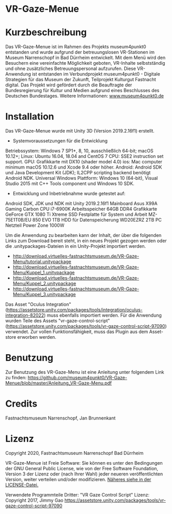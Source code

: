 # VR-Gaze-Menue

# Kurzbeschreibung
Das VR-Gaze-Menue ist im Rahmen des Projekts museum4punkt0 entstanden und wurde aufgrund der betreuungslosen VR-Stationen im Museum Narrenschopf in Bad Dürrheim entwickelt. Mit dem Menü wird den Besuchern eine vereinfachte Möglichkeit geboten, VR-Inhalte selbstständig und ohne zusätzliches Betreuungspersonal aufzurufen.
Diese VR-Anwendung ist entstanden im Verbundprojekt museum4punkt0 - Digitale Strategien für das Museum der Zukunft, Teilprojekt Kulturgut Fastnacht digital. Das Projekt wird gefördert durch die Beauftragte der Bundesregierung für Kultur und Medien aufgrund eines Beschlusses des Deutschen Bundestages. Weitere Informationen: www.museum4punkt0.de

# Installation
Das VR-Gaze-Menue wurde mit Unity 3D (Version 2019.2.16f1) erstellt. 

* Systemvoraussetzungen für die Entwicklung

Betriebssystem:	Windows 7 SP1+, 8, 10, ausschließlich 64-bit; macOS 10.12+; Linux: Ubuntu 16.04, 18.04 and CentOS 7
CPU:	SSE2 instruction set support.
GPU:	Grafikkarte mit DX10 (shader model 4.0)
ios: Mac computer minimum macOS 10.12.6 und Xcode 9.4 oder höher.
Android:	Android SDK und Java Development Kit (JDK); IL2CPP scripting backend benötigt Android NDK.
Universal Windows Plattform: Windows 10 (64-bit), Visual Studio 2015 mit C++ Tools component und Windows 10 SDK.

* Entwicklung und Inbetriebnahme wurde getestet auf:

Android SDK, JDK und NDK mit Unity 2019.2.16f1
Mainboard Asus X99A Gaming Carbon
CPU i7-6900K
Arbeitsspeicher 64GB DDR4
Grafikkarte GeForce GTX 1080 Ti Xtreme
SSD Festplatte für System und Arbeit MZ-75E1T0B/EU 850 EVO 1TB 
HDD für Datenspeicherung WD20EZRZ 2TB 
PC Netzteil Power Zone 1000W


Um die Anwendung zu bearbeiten kann der Inhalt, der über die folgenden Links zum Download bereit steht, in ein neues Projekt gezogen werden oder die .unitypackages-Dateien in ein Unity-Projekt importiert werden. 

* http://download.virtuelles-fastnachtsmuseum.de/VR-Gaze-Menu/tutorial.unitypackage
* http://download.virtuelles-fastnachtsmuseum.de/VR-Gaze-Menu/Kuppel_1.unitypackage
* http://download.virtuelles-fastnachtsmuseum.de/VR-Gaze-Menu/Kuppel_2.unitypackage
* http://download.virtuelles-fastnachtsmuseum.de/VR-Gaze-Menu/Kuppel_3.unitypackage

Das Asset "Oculus Integration" (https://assetstore.unity.com/packages/tools/integration/oculus-integration-82022) muss ebenfalls importiert werden. 
Für die Anwendung wurden Teile des Assets "vr-gaze-control-script" (https://assetstore.unity.com/packages/tools/vr-gaze-control-script-97090) verwendet. Zur vollen Funktionsfähigkeit, muss das Plugin aus dem Asset-store erworben werden. 

# Benutzung
Zur Benutzung des VR-Gaze-Menu ist eine Anleitung unter folgendem Link zu finden: 
https://github.com/museum4punkt0/VR-Gaze-Menue/blob/master/Anleitung_VR-Gaze-Menu.pdf

# Credits

Fastnachtsmuseum Narrenschopf, 
Jan Brunnenkant

# Lizenz
Copyright 2020, Fastnachtsmuseum Narrenschopf Bad Dürrheim 

VR-Gaze-Menue ist Freie Software: Sie können es unter den Bedingungen
der GNU General Public License, wie von der Free Software Foundation,
Version 3 der Lizenz oder (nach Ihrer Wahl) jeder neueren
veröffentlichten Version, weiter verteilen und/oder modifizieren.
[Näheres siehe in der LICENSE-Datei.](https://github.com/museum4punkt0/VR-Gaze-Menue/blob/master/LICENSE.md)

Verwendete Programmteile Dritter:
"VR Gaze Control Script" Lizenz: Copyright 2017, Jimmy Gao
https://assetstore.unity.com/packages/tools/vr-gaze-control-script-97090

